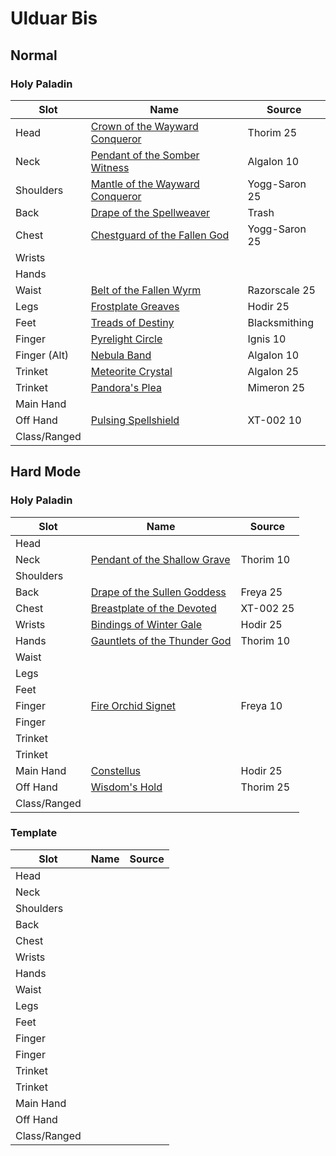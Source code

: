 # Ulduar Bis

## Normal


### Holy Paladin

|  Slot           | Name                                                                                   | Source                     |
|-----------------|--------------------------------------------------------------------------------------- |----------------------------|
| Head            | [Crown of the Wayward Conqueror](https://wotlk.evowow.com/?item=45638)                 | Thorim 25                  |
| Neck            | [Pendant of the Somber Witness](https://wotlk.evowow.com/?item=46047)                  | Algalon 10                 |
| Shoulders       | [Mantle of the Wayward Conqueror](https://wotlk.evowow.com/?item=45656)                | Yogg-Saron 25              |
| Back            | [Drape of the Spellweaver](https://wotlk.evowow.com/?item=46341)                       | Trash                      |
| Chest           | [Chestguard of the Fallen God](https://wotlk.evowow.com/?item=45531)                   | Yogg-Saron 25              |
| Wrists          |                                                                                        |                            |
| Hands           |                                                                                        |                            |
| Waist           | [Belt of the Fallen Wyrm](https://wotlk.evowow.com/?item=45151)                        | Razorscale 25              |
| Legs            | [Frostplate Greaves](https://wotlk.evowow.com/?item=45452)                             | Hodir 25                   |
| Feet            | [Treads of Destiny](https://wotlk.evowow.com/?item=45561)                              | Blacksmithing              |
| Finger          | [Pyrelight Circle](https://wotlk.evowow.com/?item=45168)                               | Ignis 10                   |
| Finger (Alt)    | [Nebula Band](https://wotlk.evowow.com/?item=46046)                                    | Algalon 10                 |
| Trinket         | [Meteorite Crystal](https://wotlk.evowow.com/?item=46051)                              | Algalon 25                 |
| Trinket         | [Pandora's Plea](https://wotlk.evowow.com/?item=45490)                                 | Mimeron 25                 |
| Main Hand       |                                                                                        |                            |
| Off Hand        | [Pulsing Spellshield](https://wotlk.evowow.com/?item=45682)                            | XT-002 10                  |
| Class/Ranged    |                                                                                        |                            |

## Hard Mode

### Holy Paladin
|  Slot           | Name                                                                                   | Source                     |
|-----------------|--------------------------------------------------------------------------------------- |----------------------------|
| Head            | []()                                                                                   |                            |
| Neck            | [Pendant of the Shallow Grave](https://wotlk.evowow.com/?item=45933)                   | Thorim 10                  |
| Shoulders       | []()                                                                                   |                            |
| Back            | [Drape of the Sullen Goddess](https://wotlk.evowow.com/?item=45486)                    | Freya 25                   |
| Chest           | [Breastplate of the Devoted](https://wotlk.evowow.com/?item=45445)                     | XT-002 25                  |
| Wrists          | [Bindings of Winter Gale](https://wotlk.evowow.com/?item=45460)                        | Hodir 25                   |
| Hands           | [Gauntlets of the Thunder God](https://wotlk.evowow.com/?item=45928)                   | Thorim 10                  |
| Waist           | []()                                                                                   |                            |
| Legs            | []()                                                                                   |                            |
| Feet            | []()                                                                                   |                            |
| Finger          | [Fire Orchid Signet](https://wotlk.evowow.com/?item=45946)                             | Freya 10                   |
| Finger          | []()                                                                                   |                            |
| Trinket         | []()                                                                                   |                            |
| Trinket         | []()                                                                                   |                            |
| Main Hand       | [Constellus](https://wotlk.evowow.com/?item=45612)                                     | Hodir 25                   |
| Off Hand        | [Wisdom's Hold](https://wotlk.evowow.com/?item=45470)                                  | Thorim 25                  |
| Class/Ranged    | []()                                                                                   |                            |

### Template
|  Slot           | Name                                                                                   | Source                     |
|-----------------|--------------------------------------------------------------------------------------- |----------------------------|
| Head            | []()                                                                                   |                            |
| Neck            | []()                                                                                   |                            |
| Shoulders       | []()                                                                                   |                            |
| Back            | []()                                                                                   |                            |
| Chest           | []()                                                                                   |                            |
| Wrists          | []()                                                                                   |                            |
| Hands           | []()                                                                                   |                            |
| Waist           | []()                                                                                   |                            |
| Legs            | []()                                                                                   |                            |
| Feet            | []()                                                                                   |                            |
| Finger          | []()                                                                                   |                            |
| Finger          | []()                                                                                   |                            |
| Trinket         | []()                                                                                   |                            |
| Trinket         | []()                                                                                   |                            |
| Main Hand       | []()                                                                                   |                            |
| Off Hand        | []()                                                                                   |                            |
| Class/Ranged    | []()                                                                                   |                            |

